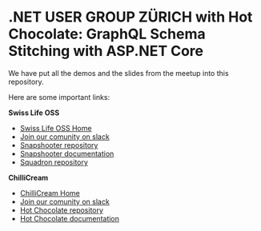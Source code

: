 # .NET USER GROUP ZÜRICH with Hot Chocolate: GraphQL Schema Stitching with ASP.NET Core

We have put all the demos and the slides from the meetup into this repository.

Here are some important links:

**Swiss Life OSS**

- [Swiss Life OSS Home](https://swisslife-oss.github.io)
- [Join our comunity on slack](https://join.slack.com/t/swisslife-oss/shared_invite/enQtNzk1ODI1NTAyNjExLTJmM2I2ODMxZjk4ZjBhYWIzY2U3YmI1ZGU3YmVjZGI0ZjA3MDllZGYwOGMxNjAwYTExMmFiMTQwMjhmNjY5ZTY)
- [Snapshooter repository](https://github.com/SwissLife-OSS/snapshooter)
- [Snapshooter documentation](https://swisslife-oss.github.io/snapshooter/)
- [Squadron repository](https://github.com/SwissLife-OSS/squadron)

**ChilliCream**

- [ChilliCream Home](https://chillicream.com)
- [Join our comunity on slack](https://join.slack.com/t/hotchocolategraphql/shared_invite/enQtNTA4NjA0ODYwOTQ0LTViMzA2MTM4OWYwYjIxYzViYmM0YmZhYjdiNzBjOTg2ZmU1YmMwNDZiYjUyZWZlMzNiMTk1OWUxNWZhMzQwY2Q)
- [Hot Chocolate repository](http://github.com/chillicream/hotchocolate)
- [Hot Chocolate documentation](https://hotchocolate.io)
